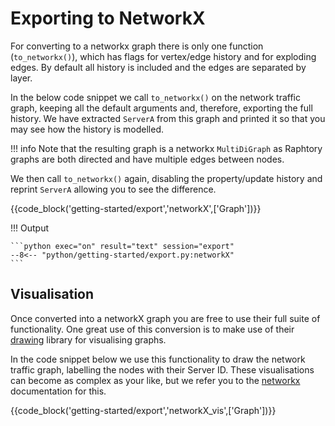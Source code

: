 
# Exporting to NetworkX

For converting to a networkx graph there is only one function (`to_networkx()`), which has flags for vertex/edge history and for exploding edges. By default all history is included and the edges are separated by layer. 

In the below code snippet we call `to_networkx()` on the network traffic graph, keeping all the default arguments and, therefore, exporting the full history. We have extracted `ServerA` from this graph and printed it so that you may see how the history is modelled. 

!!! info 
    Note that the resulting graph is a networkx `MultiDiGraph` as Raphtory graphs are both directed and have multiple edges between nodes.

 We then call `to_networkx()` again, disabling the property/update history and reprint `ServerA` allowing you to see the difference.   

{{code_block('getting-started/export','networkX',['Graph'])}}

!!! Output

    ```python exec="on" result="text" session="export"
    --8<-- "python/getting-started/export.py:networkX"
    ```

## Visualisation
Once converted into a networkX graph you are free to use their full suite of functionality. One great use of this conversion is to make use of their [drawing](https://networkx.org/documentation/stable/reference/drawing.html) library for visualising graphs.

In the code snippet below we use this functionality to draw the network traffic graph, labelling the nodes with their Server ID. These visualisations can become as complex as your like, but we refer you to the [networkx]((https://networkx.org/documentation/stable/reference/drawing.html)) documentation for this.

{{code_block('getting-started/export','networkX_vis',['Graph'])}}